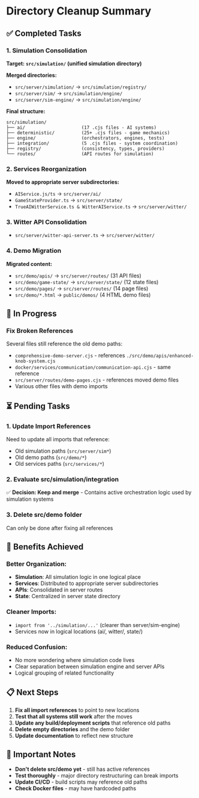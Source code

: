 # Directory Cleanup Summary

## ✅ Completed Tasks

### 1. **Simulation Consolidation** 
**Target: `src/simulation/` (unified simulation directory)**

**Merged directories:**
- `src/server/simulation/` → `src/simulation/registry/`
- `src/server/sim/` → `src/simulation/engine/`  
- `src/server/sim-engine/` → `src/simulation/engine/`

**Final structure:**
```
src/simulation/
├── ai/                     (17 .cjs files - AI systems)
├── deterministic/          (25+ .cjs files - game mechanics)
├── engine/                 (orchestrators, engines, tests)
├── integration/            (5 .cjs files - system coordination)
├── registry/               (consistency, types, providers)
└── routes/                 (API routes for simulation)
```

### 2. **Services Reorganization**
**Moved to appropriate server subdirectories:**
- `AIService.js/ts` → `src/server/ai/`
- `GameStateProvider.ts` → `src/server/state/`
- `TrueAIWitterService.ts & WitterAIService.ts` → `src/server/witter/`

### 3. **Witter API Consolidation**
- `src/server/witter-api-server.ts` → `src/server/witter/`

### 4. **Demo Migration**
**Migrated content:**
- `src/demo/apis/` → `src/server/routes/` (31 API files)
- `src/demo/game-state/` → `src/server/state/` (12 state files)
- `src/demo/pages/` → `src/server/routes/` (14 page files)
- `src/demo/*.html` → `public/demos/` (4 HTML demo files)

## 🔄 In Progress

### **Fix Broken References**
Several files still reference the old demo paths:
- `comprehensive-demo-server.cjs` - references `./src/demo/apis/enhanced-knob-system.cjs`
- `docker/services/communication/communication-api.cjs` - same reference
- `src/server/routes/demo-pages.cjs` - references moved demo files
- Various other files with demo imports

## ⏳ Pending Tasks

### 1. **Update Import References**
Need to update all imports that reference:
- Old simulation paths (`src/server/sim*`)
- Old demo paths (`src/demo/*`)
- Old services paths (`src/services/*`)

### 2. **Evaluate src/simulation/integration**
✅ **Decision: Keep and merge** - Contains active orchestration logic used by simulation systems

### 3. **Delete src/demo folder**
Can only be done after fixing all references

## 🎯 Benefits Achieved

### **Better Organization:**
- **Simulation**: All simulation logic in one logical place
- **Services**: Distributed to appropriate server subdirectories
- **APIs**: Consolidated in server routes
- **State**: Centralized in server state directory

### **Cleaner Imports:**
- `import from '../simulation/...'` (clearer than server/sim-engine)
- Services now in logical locations (ai/, witter/, state/)

### **Reduced Confusion:**
- No more wondering where simulation code lives
- Clear separation between simulation engine and server APIs
- Logical grouping of related functionality

## 📋 Next Steps

1. **Fix all import references** to point to new locations
2. **Test that all systems still work** after the moves
3. **Update any build/deployment scripts** that reference old paths
4. **Delete empty directories** and the demo folder
5. **Update documentation** to reflect new structure

## 🚨 Important Notes

- **Don't delete src/demo yet** - still has active references
- **Test thoroughly** - major directory restructuring can break imports
- **Update CI/CD** - build scripts may reference old paths
- **Check Docker files** - may have hardcoded paths

